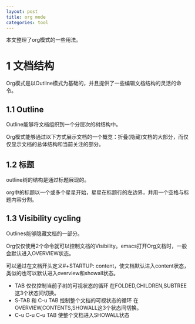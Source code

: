 ```yaml
---
layout: post
title: org mode
categories: tool
---
```


本文整理了org模式的一些用法。

1 文档结构
========

Org模式是以Outline模式为基础的，并且提供了一些编辑文档结构的灵活的命令。

1.1 Outline
------------

Outline能够将文档组织到一个分层次的树结构中。

Org模式能够通过以下方式展示文档的一个概览：折叠(隐藏)文档的大部分，而仅仅显示文档的总体结构和当前关注的部分。

1.2 标题
-------

outline树的结构是通过标题展现的。

org中的标题以一个或多个星星开始，星星在标题行的左边界，并用一个空格与标题内容分割。

1.3 Visibility cycling
----------------------

Outlines能够隐藏文档的一部分。

Org仅仅使用2个命令就可以控制文档的Visibility。emacs打开Org文档时，一般会默认进入OVERVIEW状态。

可以通过在文档开头定义#+STARTUP: content，使文档默认进入content状态，类似的也可以默认进入overview和showall状态。

* TAB 仅仅控制当前子树的可视状态的循环
  在FOLDED,CHILDREN,SUBTREE这3个状态间切换。
* S-TAB 和 C-u TAB 控制整个文档的可视状态的循环
  在OVERVIEW,CONTENTS,SHOWALL这3个状态间切换。
* C-u C-u C-u TAB  使整个文档进入SHOWALL状态

